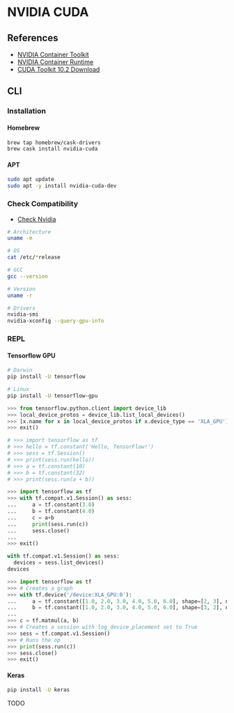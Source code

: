 # NVIDIA CUDA

<!--
https://www.quantstart.com/articles/Installing-Nvidia-CUDA-on-Mac-OSX-for-GPU-Based-Parallel-Computing/

https://github.com/hahadsg/hahadsg.github.io/blob/27bbad4cf6c625998a67a96b3fc0b4e44b7097ba/linux/gpu.md
https://github.com/TheresaLiao/k8s-gpu-setting/blob/cbe20c607109522fd94354a7821c92ad2ccbf07d/README.md
https://github.com/RunAtWorld/pydemo/blob/8015ea0af264080baef2f3c19e8f08447f183176/docs/ml/nvidia_cuda/README.md
https://github.com/xaviablaza/ubiquitous-octo-umbrella/blob/5cb91ab1b3ea7d4be0eb8422f733d86349eac566/centos7-xmr.md

https://github.com/hbulpf/ServerOps/blob/f887cdbb935a4b6f09aeca16e207efc786c2b363/fast_run/ml/nvidia_cuda/README.md
https://github.com/miaortizma/Dockerfiles/blob/9239aecbbc34ce2b961df9596f0222588760f45d/jupyter/cuda/base/Dockerfile
https://github.com/shawfdong/shawfdong.github.io/blob/5d0fa289bbdc6f7988cc5697a6c289ddda40d1a0/_posts/2017-7-28-hydra.md
https://github.com/JinsYin/cloud-native-handbook/blob/485f34f7194944860562028a119e2ad0a94364d2/application/%7Eml%26ai/nvidia.md
https://github.com/blezek/dotfiles/blob/a2ea3a8ba98bf57239e78d06d8a6ab147481ec6d/gpu.md
https://github.com/huaweicloudDocs/ecs/blob/4f4fca4ed911ae1bf02392eef3522161b0c6b68f/cn.zh-cn/%E7%94%A8%E6%88%B7%E6%8C%87%E5%8D%97/(%E6%8E%A8%E8%8D%90%E4%BD%BF%E7%94%A8)%E5%AE%89%E8%A3%85NVIDIA-GPU%E9%A9%B1%E5%8A%A8%E5%92%8CCUDA%E5%B7%A5%E5%85%B7%E5%8C%85.md

-->

## References

- [NVIDIA Container Toolkit](https://github.com/NVIDIA/nvidia-docker)
- [NVIDIA Container Runtime](https://developer.nvidia.com/nvidia-container-runtime)
- [CUDA Toolkit 10.2 Download](https://developer.nvidia.com/cuda-downloads)

## CLI

### Installation

#### Homebrew

```sh
brew tap homebrew/cask-drivers
brew cask install nvidia-cuda
```

#### APT

```sh
sudo apt update
sudo apt -y install nvidia-cuda-dev
```

<!-- #### YUM

```sh
# yum check-update

# Repo: EPEL
# sudo yum -y install cuda
``` -->

### Check Compatibility

- [Check Nvidia](/pciutils.md#usage)

```sh
# Architecture
uname -m

# OS
cat /etc/*release

# GCC
gcc --version

# Version
uname -r

# Drivers
nvidia-smi
nvidia-xconfig --query-gpu-info
```

### REPL

#### Tensorflow GPU

```sh
# Darwin
pip install -U tensorflow

# Linux
pip install -U tensorflow-gpu
```

<!--
```py
>>> from joblib import Memory
>>> cachedir = '.cache'
>>> mem = Memory(cachedir)
>>> import numpy as np
>>> a = np.vander(np.arange(3)).astype(np.float)
>>> square = mem.cache(np.square)
>>> b = square(a)
________________________________________________________________________________
[Memory] Calling square...
square(array([[0., 0., 1.],
       [1., 1., 1.],
       [4., 2., 1.]]))
___________________________________________________________square - 0.0s, 0.0min
>>> c = square(a)
>>> # The above call did not trigger an evaluation
>>> exit()
```
-->

```py
>>> from tensorflow.python.client import device_lib
>>> local_device_protos = device_lib.list_local_devices()
>>> [x.name for x in local_device_protos if x.device_type == 'XLA_GPU']
>>> exit()
```

```py
# >>> import tensorflow as tf
# >>> hello = tf.constant('Hello, TensorFlow!')
# >>> sess = tf.Session()
# >>> print(sess.run(hello))
# >>> a = tf.constant(10)
# >>> b = tf.constant(32)
# >>> print(sess.run(a + b))
```

```py
>>> import tensorflow as tf
>>> with tf.compat.v1.Session() as sess:
...     a = tf.constant(3.0)
...     b = tf.constant(4.0)
...     c = a+b
...     print(sess.run(c))
...     sess.close()
...
>>> exit()
```

```py
with tf.compat.v1.Session() as sess:
  devices = sess.list_devices()
devices
```

```py
>>> import tensorflow as tf
>>> # Creates a graph
>>> with tf.device('/device:XLA_GPU:0'):
...     a = tf.constant([1.0, 2.0, 3.0, 4.0, 5.0, 6.0], shape=[2, 3], name='a')
...     b = tf.constant([1.0, 2.0, 3.0, 4.0, 5.0, 6.0], shape=[3, 2], name='b')
...
>>> c = tf.matmul(a, b)
>>> # Creates a session with log_device_placement set to True
>>> sess = tf.compat.v1.Session()
>>> # Runs the op
>>> print(sess.run(c))
>>> sess.close()
>>> exit()
```

#### Keras

```sh
pip install -U keras
```

TODO
